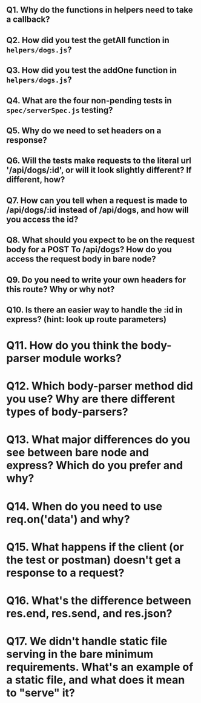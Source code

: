 ## Q1. Why do the functions in helpers need to take a callback?

<!-- Your answer here! -->

## Q2. How did you test the getAll function in `helpers/dogs.js`?

<!-- Your answer here! -->

## Q3. How did you test the addOne function in `helpers/dogs.js`?

<!-- Your answer here! -->

## Q4. What are the four non-pending tests in `spec/serverSpec.js` testing?

<!-- Your answer here! -->

## Q5. Why do we need to set headers on a response? 

<!-- Your answer here! -->

## Q6. Will the tests make requests to the literal url '/api/dogs/:id', or will it look slightly different? If different, how?

<!-- Your answer here! -->

## Q7. How can you tell when a request is made to /api/dogs/:id instead of /api/dogs, and how will you access the id? 

<!-- Your answer here! -->

## Q8. What should you expect to be on the request body for a POST To /api/dogs? How do you access the request body in bare node?

<!-- Your answer here! -->

## Q9. Do you need to write your own headers for this route? Why or why not?

<!-- Your answer here! -->

## Q10. Is there an easier way to handle the :id in express? (hint: look up route parameters)

<!-- Your answer here! -->

# Q11. How do you think the body-parser module works? 

<!-- Your answer here! -->

# Q12. Which body-parser method did you use? Why are there different types of body-parsers? 

<!-- Your answer here! -->

# Q13. What major differences do you see between bare node and express? Which do you prefer and why?

<!-- Your answer here! -->

# Q14. When do you need to use req.on('data') and why?

<!-- Your answer here! -->

# Q15. What happens if the client (or the test or postman) doesn't get a response to a request?

<!-- Your answer here! -->

# Q16. What's the difference between res.end, res.send, and res.json?

<!-- Your answer here! -->

# Q17. We didn't handle static file serving in the bare minimum requirements. What's an example of a static file, and what does it mean to "serve" it?

<!-- Your answer here! -->


